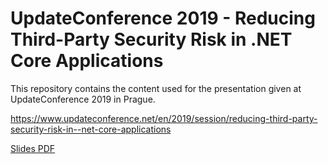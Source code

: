 # UpdateConference 2019 - Reducing Third-Party Security Risk in .NET Core Applications

This repository contains the content used for the presentation given at UpdateConference 2019 in Prague.

https://www.updateconference.net/en/2019/session/reducing-third-party-security-risk-in--net-core-applications

[Slides PDF](Slides/UpdateConferenceFinal.pdf)